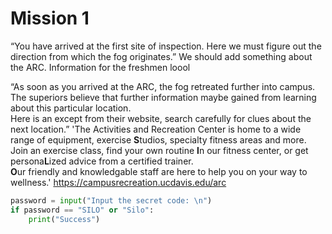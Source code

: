 # Mission 1

“You have arrived at the first site of inspection. Here we must figure out the direction from which the fog originates.” 
We should add something about the ARC. Information for the freshmen loool

“As soon as you arrived at the ARC, the fog retreated further into campus.   
The superiors believe that further information maybe gained from learning about this particular location.  
 Here is an except from their website, search carefully for clues about the next location.” 
	'The Activities and Recreation Center is home to a wide range of equipment, exercise **S**tudios, specialty fitness areas and more.   
	Join an exercise class, find your own routine **I**n our fitness center, or get persona**L**ized advice from a certified trainer.   
	**O**ur friendly and knowledgable staff are here to help you on your way to wellness.'
https://campusrecreation.ucdavis.edu/arc

```python 
password = input("Input the secret code: \n")
if password == "SILO" or "Silo":
	print("Success")
```